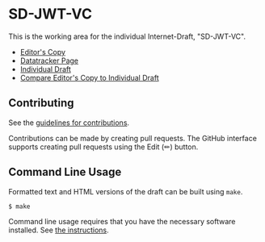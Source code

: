 # SD-JWT-VC

This is the working area for the individual Internet-Draft, "SD-JWT-VC".

* [Editor's Copy](https://vcstuff.github.io/draft-high-assurance-profile-oid4vc-sd-jwt-vc/#go.draft-high-assurance-profile-oid4vc-sd-jwt-vc.html)
* [Datatracker Page](https://datatracker.ietf.org/doc/draft-high-assurance-profile-oid4vc-sd-jwt-vc)
* [Individual Draft](https://datatracker.ietf.org/doc/html/draft-high-assurance-profile-oid4vc-sd-jwt-vc)
* [Compare Editor's Copy to Individual Draft](https://vcstuff.github.io/draft-high-assurance-profile-oid4vc-sd-jwt-vc/#go.draft-high-assurance-profile-oid4vc-sd-jwt-vc.diff)


## Contributing

See the
[guidelines for contributions](https://github.com/vcstuff/draft-high-assurance-profile-oid4vc-sd-jwt-vc/blob/main/CONTRIBUTING.md).

Contributions can be made by creating pull requests.
The GitHub interface supports creating pull requests using the Edit (✏) button.
## Command Line Usage
Formatted text and HTML versions of the draft can be built using `make`.
```sh
$ make
```
Command line usage requires that you have the necessary software installed.  See
[the instructions](https://github.com/martinthomson/i-d-template/blob/main/doc/SETUP.md).